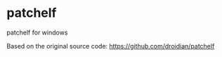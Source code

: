 # patchelf
patchelf for windows

Based on the original source code:
https://github.com/droidian/patchelf
